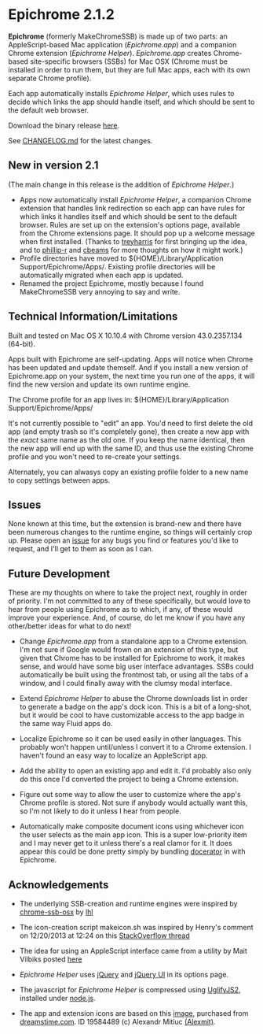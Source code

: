 # Epichrome 2.1.2

**Epichrome** (formerly MakeChromeSSB) is made up of two parts: an AppleScript-based Mac application (*Epichrome.app*) and a companion Chrome extension (*Epichrome Helper*). *Epichrome.app* creates Chrome-based site-specific browsers (SSBs) for Mac OSX (Chrome must be installed in order to run them, but they are full Mac apps, each with its own separate Chrome profile).

Each app automatically installs *Epichrome Helper*, which uses rules to decide which links the app should handle itself, and which should be sent to the default web browser.

Download the binary release [here](https://github.com/dmarmor/osx-chrome-ssb-gui/releases "Download").

See [CHANGELOG.md](https://github.com/dmarmor/osx-chrome-ssb-gui/blob/master/CHANGELOG.md "CHANGELOG") for the latest changes.


## New in version 2.1

(The main change in this release is the addition of *Epichrome Helper*.)

- Apps now automatically install *Epichrome Helper*, a companion Chrome extension that handles link redirection so each app can have rules for which links it handles itself and which should be sent to the default browser. Rules are set up on the extension's options page, available from the Chrome extensions page. It should pop up a welcome message when first installed. (Thanks to [treyharris](https://github.com/treyharris "treyharris") for first bringing up the idea, and to [phillip-r](https://github.com/phillip-r "phillip-r") and [cbeams](https://github.com/cbeams "cbeams") for more thoughts on how it might work.)
- Profile directories have moved to ${HOME}/Library/Application Support/Epichrome/Apps/<app-id>. Existing profile directories will be automatically migrated when each app is updated.
- Renamed the project Epichrome, mostly because I found MakeChromeSSB very annoying to say and write.


## Technical Information/Limitations

Built and tested on Mac OS X 10.10.4 with Chrome version 43.0.2357.134 (64-bit).

Apps built with Epichrome are self-updating. Apps will notice when Chrome has been updated and update themself. And if you install a new version of Epichrome.app on your system, the next time you run one of the apps, it will find the new version and update its own runtime engine.

The Chrome profile for an app lives in: ${HOME}/Library/Application Support/Epichrome/Apps/<app-id>

It's not currently possible to "edit" an app. You'd need to first delete the old app (and empty trash so it's completely gone), then create a new app with the *exact* same name as the old one. If you keep the name identical, then the new app will end up with the same ID, and thus use the existing Chrome profile and you won't need to re-create your settings.

Alternately, you can alwasys copy an existing profile folder to a new name to copy settings between apps.


## Issues

None known at this time, but the extension is brand-new and there have been numerous changes to the runtime engine, so things will certainly crop up. Please open an [issue](https://github.com/dmarmor/osx-chrome-ssb-gui/issues/new "Issues") for any bugs you find or features you'd like to request, and I'll get to them as soon as I can.


## Future Development

These are my thoughts on where to take the project next, roughly in order of priority. I'm not committed to any of these specifically, but would love to hear from people using Epichrome as to which, if any, of these would improve your experience. And, of course, do let me know if you have any other/better ideas for what to do next!

- Change *Epichrome.app* from a standalone app to a Chrome extension. I'm not sure if Google would frown on an extension of this type, but given that Chrome has to be installed for Epichrome to work, it makes sense, and would have some big user interface advantages. SSBs could automatically be built using the frontmost tab, or using all the tabs of a window, and I could finally away with the clumsy modal interface.

- Extend *Epichrome Helper* to abuse the Chrome downloads list in order to generate a badge on the app's dock icon. This is a bit of a long-shot, but it would be cool to have customizable access to the app badge in the same way Fluid apps do.

- Localize Epichrome so it can be used easily in other languages. This probably won't happen until/unless I convert it to a Chrome extension. I haven't found an easy way to localize an AppleScript app.

- Add the ability to open an existing app and edit it. I'd probably also only do this once I'd converted the project to being a Chrome extension.

- Figure out some way to allow the user to customize where the app's Chrome profile is stored. Not sure if anybody would actually want this, so I'm not likely to do it unless I hear from people.

- Automatically make composite document icons using whichever icon the user selects as the main app icon. This is a super low-priority item and I may never get to it unless there's a real clamor for it. It does appear this could be done pretty simply by bundling [docerator](https://code.google.com/p/docerator/ "Docerator") in with Epichrome.


## Acknowledgements

- The underlying SSB-creation and runtime engines were inspired by [chrome-ssb-osx](https://github.com/lhl/chrome-ssb-osx "chrome-ssb-osx") by [lhl](https://github.com/lhl "lhl")

- The icon-creation script makeicon.sh was inspired by Henry's comment on 12/20/2013 at 12:24 on this [StackOverflow thread](http://stackoverflow.com/questions/12306223/how-to-manually-create-icns-files-using-iconutil "StackOverflow thread")

- The idea for using an AppleScript interface came from a utility by Mait Vilbiks posted [here](https://www.lessannoyingcrm.com/blog/2011/01/240/Updates+to+Mac+Chrome+application+shortcuts+and+the+iOS+fullscreen+webapp+generator "Mait Vilbiks utility")

- *Epichrome Helper* uses [jQuery](https://jquery.com/ "jQuery") and [jQuery UI](http://jqueryui.com/ "jQuery UI") in its options page.

- The javascript for *Epichrome Helper* is compressed using [UglifyJS2](https://github.com/mishoo/UglifyJS2 "UglifyJS2"), installed under [node.js](https://nodejs.org/ "node.js").

- The app and extension icons are based on this [image](http://www.dreamstime.com/royalty-free-stock-images-abstract-chrome-ball-image19584489 "Abstract Chrome Ball Photo"), purchased from [dreamstime.com](http://www.dreamstime.com/#res11199095 "dreamstime.com"). ID 19584489 (c) Alexandr Mitiuc [(Alexmit)](http://www.dreamstime.com/alexmit_info#res11199095 "Alexmit").
